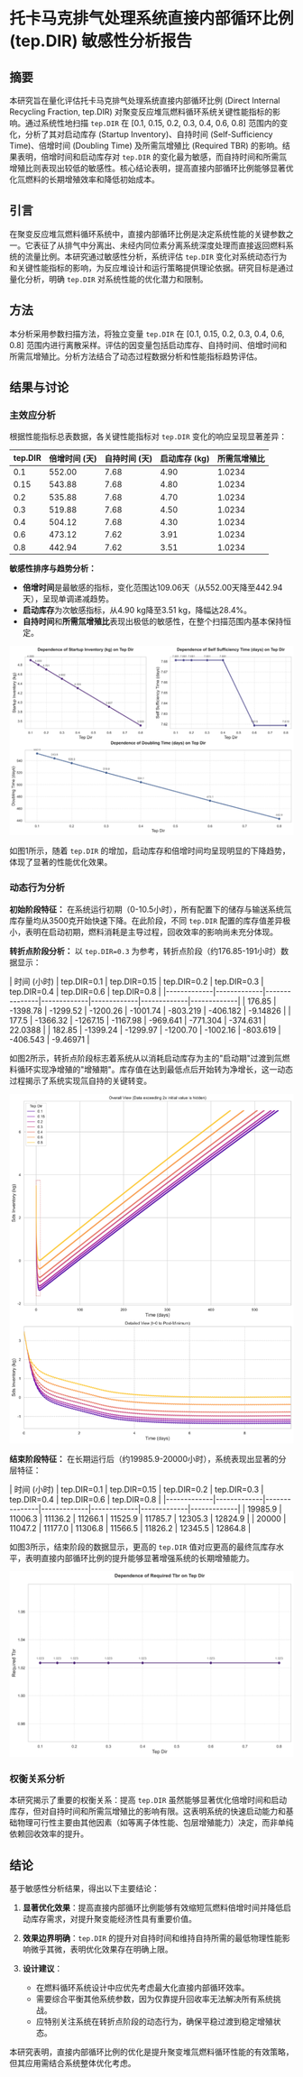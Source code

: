 # 托卡马克排气处理系统直接内部循环比例 (tep.DIR) 敏感性分析报告

## 摘要

本研究旨在量化评估托卡马克排气处理系统直接内部循环比例 (Direct Internal Recycling Fraction, tep.DIR) 对聚变反应堆氚燃料循环系统关键性能指标的影响。通过系统性地扫描 `tep.DIR` 在 [0.1, 0.15, 0.2, 0.3, 0.4, 0.6, 0.8] 范围内的变化，分析了其对启动库存 (Startup Inventory)、自持时间 (Self-Sufficiency Time)、倍增时间 (Doubling Time) 及所需氚增殖比 (Required TBR) 的影响。结果表明，倍增时间和启动库存对 `tep.DIR` 的变化最为敏感，而自持时间和所需氚增殖比则表现出较低的敏感性。核心结论表明，提高直接内部循环比例能够显著优化氚燃料的长期增殖效率和降低初始成本。

## 引言

在聚变反应堆氚燃料循环系统中，直接内部循环比例是决定系统性能的关键参数之一。它表征了从排气中分离出、未经内同位素分离系统深度处理而直接返回燃料系统的流量比例。本研究通过敏感性分析，系统评估 `tep.DIR` 变化对系统动态行为和关键性能指标的影响，为反应堆设计和运行策略提供理论依据。研究目标是通过量化分析，明确 `tep.DIR` 对系统性能的优化潜力和限制。

## 方法

本分析采用参数扫描方法，将独立变量 `tep.DIR` 在 [0.1, 0.15, 0.2, 0.3, 0.4, 0.6, 0.8] 范围内进行离散采样。评估的因变量包括启动库存、自持时间、倍增时间和所需氚增殖比。分析方法结合了动态过程数据分析和性能指标趋势评估。

## 结果与讨论

### 主效应分析

根据性能指标总表数据，各关键性能指标对 `tep.DIR` 变化的响应呈现显著差异：

| tep.DIR | 倍增时间 (天) | 自持时间 (天) | 启动库存 (kg) | 所需氚增殖比 |
|---------|---------------|---------------|---------------|--------------|
| 0.1     | 552.00        | 7.68          | 4.90          | 1.0234       |
| 0.15    | 543.88        | 7.68          | 4.80          | 1.0234       |
| 0.2     | 535.88        | 7.68          | 4.70          | 1.0234       |
| 0.3     | 519.88        | 7.68          | 4.50          | 1.0234       |
| 0.4     | 504.12        | 7.68          | 4.30          | 1.0234       |
| 0.6     | 473.12        | 7.62          | 3.91          | 1.0234       |
| 0.8     | 442.94        | 7.62          | 3.51          | 1.0234       |

**敏感性排序与趋势分析：**
- **倍增时间**是最敏感的指标，变化范围达109.06天（从552.00天降至442.94天），呈现单调递减趋势。
- **启动库存**为次敏感指标，从4.90 kg降至3.51 kg，降幅达28.4%。
- **自持时间**和**所需氚增殖比**表现出极低的敏感性，在整个扫描范围内基本保持恒定。

![性能指标趋势曲线图](combined_analysis_plots.svg)

如图1所示，随着 `tep.DIR` 的增加，启动库存和倍增时间均呈现明显的下降趋势，体现了显著的性能优化效果。

### 动态行为分析

**初始阶段特征：**
在系统运行初期（0-10.5小时），所有配置下的储存与输送系统氚库存量均从3500克开始快速下降。在此阶段，不同 `tep.DIR` 配置的库存值差异极小，表明在启动初期，燃料消耗是主导过程，回收效率的影响尚未充分体现。

**转折点阶段分析：**
以 `tep.DIR=0.3` 为参考，转折点阶段（约176.85-191小时）数据显示：

| 时间 (小时) | tep.DIR=0.1 | tep.DIR=0.15 | tep.DIR=0.2 | tep.DIR=0.3 | tep.DIR=0.4 | tep.DIR=0.6 | tep.DIR=0.8 |
|-------------|-------------|---------------|-------------|-------------|-------------|-------------|
| 176.85      | -1398.78    | -1299.52     | -1200.26    | -1001.74    | -803.219    | -406.182    | -9.14826    |
| 177.5      | -1366.32   | -1267.15     | -1167.98    | -969.641     | -771.304     | -374.631     | 22.0388     |
| 182.85      | -1399.24   | -1299.97     | -1200.70    | -1002.16     | -803.619     | -406.543     | -9.46971     |

如图2所示，转折点阶段标志着系统从以消耗启动库存为主的"启动期"过渡到氚燃料循环实现净增殖的"增殖期"。库存值在达到最低点后开始转为净增长，这一动态过程揭示了系统实现氚自持的关键转变。

![SDS Inventory 的时间曲线图](sweep_sds_inventory_vs_tep_DIR.svg)

**结束阶段特征：**
在长期运行后（约19985.9-20000小时），系统表现出显著的分层特征：

| 时间 (小时) | tep.DIR=0.1 | tep.DIR=0.15 | tep.DIR=0.2 | tep.DIR=0.3 | tep.DIR=0.4 | tep.DIR=0.6 | tep.DIR=0.8 |
|-------------|-------------|---------------|-------------|-------------|-------------|-------------|
| 19985.9     | 11006.3     | 11136.2      | 11266.1     | 11525.9     | 11785.7     | 12305.3     | 12824.9     |
| 20000       | 11047.2     | 11177.0      | 11306.8     | 11566.5     | 11826.2     | 12345.5     | 12864.8     |

如图3所示，结束阶段的数据显示，更高的 `tep.DIR` 值对应更高的最终氚库存水平，表明直接内部循环比例的提升能够显著增强系统的长期增殖能力。

![Required TBR vs tep DIR](line_Required_TBR_vs_tep.DIR.svg)

### 权衡关系分析

本研究揭示了重要的权衡关系：提高 `tep.DIR` 虽然能够显著优化倍增时间和启动库存，但对自持时间和所需氚增殖比的影响有限。这表明系统的快速启动能力和基础物理可行性主要由其他因素（如等离子体性能、包层增殖能力）决定，而非单纯依赖回收效率的提升。

## 结论

基于敏感性分析结果，得出以下主要结论：

1. **显著优化效果**：提高直接内部循环比例能够有效缩短氚燃料倍增时间并降低启动库存需求，对提升聚变能经济性具有重要价值。

2. **效果边界明确**：`tep.DIR` 的提升对自持时间和维持自持所需的最低物理性能影响微乎其微，表明优化效果存在明确上限。

3. **设计建议**：
   - 在燃料循环系统设计中应优先考虑最大化直接内部循环效率。
   - 需要综合平衡其他系统参数，因为仅靠提升回收率无法解决所有系统挑战。
   - 应特别关注系统在转折点阶段的动态行为，确保平稳过渡到稳定增殖状态。

本研究表明，直接内部循环比例的优化是提升聚变堆氚燃料循环性能的有效策略，但其应用需结合系统整体优化考虑。
